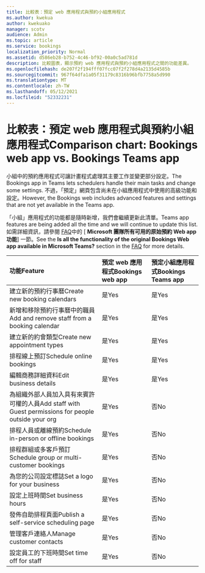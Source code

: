 ```yaml
---
title: 比較表：預定 web 應用程式與預約小組應用程式
ms.author: kwekua
author: kwekuako
manager: scotv
audience: Admin
ms.topic: article
ms.service: bookings
localization_priority: Normal
ms.assetid: d586eb28-b752-4c46-bf92-00a0c5ad781d
description: 比較圖表，顯示預約 web 應用程式與預約小組應用程式之間的功能差異。
ms.openlocfilehash: de207f2f194fff07fcc07f2f278d4a2135d4585b
ms.sourcegitcommit: 967f64dfa1a05f31179c8316b96bfb7758a5d990
ms.translationtype: MT
ms.contentlocale: zh-TW
ms.lasthandoff: 05/12/2021
ms.locfileid: "52332231"
---
```

# <a name="comparison-chart-bookings-web-app-vs-bookings-teams-app"></a><span data-ttu-id="42f10-103">比較表：預定 web 應用程式與預約小組應用程式</span><span class="sxs-lookup"><span data-stu-id="42f10-103">Comparison chart: Bookings web app vs. Bookings Teams app</span></span>

<span data-ttu-id="42f10-104">小組中的預約應用程式可讓計畫程式處理其主要工作並變更部分設定。</span><span class="sxs-lookup"><span data-stu-id="42f10-104">The Bookings app in Teams lets schedulers handle their main tasks and change some settings.</span></span> <span data-ttu-id="42f10-105">不過，「預定」網頁包含尚未在小組應用程式中使用的高級功能和設定。</span><span class="sxs-lookup"><span data-stu-id="42f10-105">However, the Bookings web includes advanced features and settings that are not yet available in the Teams app.</span></span>

<span data-ttu-id="42f10-106">「小組」應用程式的功能都是隨時新增，我們會繼續更新此清單。</span><span class="sxs-lookup"><span data-stu-id="42f10-106">Teams app features are being added all the time and we will continue to update this list.</span></span> <span data-ttu-id="42f10-107">如需詳細資訊，請參閱 [FAQ](bookings-faq.yml)中的 [ **Microsoft 團隊所有可用的原始預約 Web app 功能**] 一節。</span><span class="sxs-lookup"><span data-stu-id="42f10-107">See the **Is all the functionality of the original Bookings Web app available in Microsoft Teams?** section in the [FAQ](bookings-faq.yml) for more details.</span></span>

| <span data-ttu-id="42f10-108">功能</span><span class="sxs-lookup"><span data-stu-id="42f10-108">Feature</span></span> | <span data-ttu-id="42f10-109">預定 web 應用程式</span><span class="sxs-lookup"><span data-stu-id="42f10-109">Bookings web app</span></span> | <span data-ttu-id="42f10-110">預定小組應用程式</span><span class="sxs-lookup"><span data-stu-id="42f10-110">Bookings Teams app</span></span> |
|:---|:---|:---|
| <span data-ttu-id="42f10-111">建立新的預約行事曆</span><span class="sxs-lookup"><span data-stu-id="42f10-111">Create new booking calendars</span></span> | <span data-ttu-id="42f10-112">是</span><span class="sxs-lookup"><span data-stu-id="42f10-112">Yes</span></span> | <span data-ttu-id="42f10-113">是</span><span class="sxs-lookup"><span data-stu-id="42f10-113">Yes</span></span> |
| <span data-ttu-id="42f10-114">新增和移除預約行事曆中的職員</span><span class="sxs-lookup"><span data-stu-id="42f10-114">Add and remove staff from a booking calendar</span></span> | <span data-ttu-id="42f10-115">是</span><span class="sxs-lookup"><span data-stu-id="42f10-115">Yes</span></span> | <span data-ttu-id="42f10-116">是</span><span class="sxs-lookup"><span data-stu-id="42f10-116">Yes</span></span> |
| <span data-ttu-id="42f10-117">建立新的約會類型</span><span class="sxs-lookup"><span data-stu-id="42f10-117">Create new appointment types</span></span> | <span data-ttu-id="42f10-118">是</span><span class="sxs-lookup"><span data-stu-id="42f10-118">Yes</span></span> | <span data-ttu-id="42f10-119">是</span><span class="sxs-lookup"><span data-stu-id="42f10-119">Yes</span></span> |
| <span data-ttu-id="42f10-120">排程線上預訂</span><span class="sxs-lookup"><span data-stu-id="42f10-120">Schedule online bookings</span></span> | <span data-ttu-id="42f10-121">是</span><span class="sxs-lookup"><span data-stu-id="42f10-121">Yes</span></span> | <span data-ttu-id="42f10-122">是</span><span class="sxs-lookup"><span data-stu-id="42f10-122">Yes</span></span> |
| <span data-ttu-id="42f10-123">編輯商務詳細資料</span><span class="sxs-lookup"><span data-stu-id="42f10-123">Edit business details</span></span> | <span data-ttu-id="42f10-124">是</span><span class="sxs-lookup"><span data-stu-id="42f10-124">Yes</span></span> | <span data-ttu-id="42f10-125">是</span><span class="sxs-lookup"><span data-stu-id="42f10-125">Yes</span></span> |
| <span data-ttu-id="42f10-126">為組織外部人員加入具有來賓許可權的人員</span><span class="sxs-lookup"><span data-stu-id="42f10-126">Add staff with Guest permissions for people outside your org</span></span> | <span data-ttu-id="42f10-127">是</span><span class="sxs-lookup"><span data-stu-id="42f10-127">Yes</span></span> | <span data-ttu-id="42f10-128">否</span><span class="sxs-lookup"><span data-stu-id="42f10-128">No</span></span> |
| <span data-ttu-id="42f10-129">排程人員或離線預約</span><span class="sxs-lookup"><span data-stu-id="42f10-129">Schedule in-person or offline bookings</span></span> | <span data-ttu-id="42f10-130">是</span><span class="sxs-lookup"><span data-stu-id="42f10-130">Yes</span></span> | <span data-ttu-id="42f10-131">否</span><span class="sxs-lookup"><span data-stu-id="42f10-131">No</span></span> |
| <span data-ttu-id="42f10-132">排程群組或多客戶預訂</span><span class="sxs-lookup"><span data-stu-id="42f10-132">Schedule group or multi-customer bookings</span></span> | <span data-ttu-id="42f10-133">是</span><span class="sxs-lookup"><span data-stu-id="42f10-133">Yes</span></span> | <span data-ttu-id="42f10-134">否</span><span class="sxs-lookup"><span data-stu-id="42f10-134">No</span></span> |
| <span data-ttu-id="42f10-135">為您的公司設定標誌</span><span class="sxs-lookup"><span data-stu-id="42f10-135">Set a logo for your business</span></span> | <span data-ttu-id="42f10-136">是</span><span class="sxs-lookup"><span data-stu-id="42f10-136">Yes</span></span> | <span data-ttu-id="42f10-137">否</span><span class="sxs-lookup"><span data-stu-id="42f10-137">No</span></span> |
| <span data-ttu-id="42f10-138">設定上班時間</span><span class="sxs-lookup"><span data-stu-id="42f10-138">Set business hours</span></span> | <span data-ttu-id="42f10-139">是</span><span class="sxs-lookup"><span data-stu-id="42f10-139">Yes</span></span> | <span data-ttu-id="42f10-140">否</span><span class="sxs-lookup"><span data-stu-id="42f10-140">No</span></span> |
| <span data-ttu-id="42f10-141">發佈自助排程頁面</span><span class="sxs-lookup"><span data-stu-id="42f10-141">Publish a self-service scheduling page</span></span> | <span data-ttu-id="42f10-142">是</span><span class="sxs-lookup"><span data-stu-id="42f10-142">Yes</span></span> | <span data-ttu-id="42f10-143">否</span><span class="sxs-lookup"><span data-stu-id="42f10-143">No</span></span> |
| <span data-ttu-id="42f10-144">管理客戶連絡人</span><span class="sxs-lookup"><span data-stu-id="42f10-144">Manage customer contacts</span></span> | <span data-ttu-id="42f10-145">是</span><span class="sxs-lookup"><span data-stu-id="42f10-145">Yes</span></span> | <span data-ttu-id="42f10-146">否</span><span class="sxs-lookup"><span data-stu-id="42f10-146">No</span></span> |
| <span data-ttu-id="42f10-147">設定員工的下班時間</span><span class="sxs-lookup"><span data-stu-id="42f10-147">Set time off for staff</span></span> | <span data-ttu-id="42f10-148">是</span><span class="sxs-lookup"><span data-stu-id="42f10-148">Yes</span></span> | <span data-ttu-id="42f10-149">否</span><span class="sxs-lookup"><span data-stu-id="42f10-149">No</span></span> |
